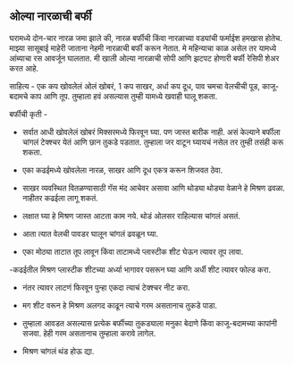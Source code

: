 ## ओल्या नारळाची बर्फी 

घरामध्ये दोन-चार नारळ जमा झाले की, नारळ बर्फीची किंवा नारळाच्या वड्यांची फर्माईश हमखास होतेच. माझ्या सासूबाई माहेरी जाताना नेहमी नारळाची बर्फी करून नेतात. मे महिन्याचा काळ असेल तर यामध्ये आंब्याचा रस आवर्जून घालतात. मी खाली ओल्या नारळाची सोपी आणि झटपट होणारी बर्फी रेसिपी शेअर करत आहे.

साहित्य - एक कप खोवलेलं ओलं खोबरं, 1 कप साखर, अर्धा कप दूध, पाव चमचा वेलचीची पूड, काजू-बदामचे काप आणि तूप. तुम्हाला हवं असल्यास तुम्ही यामध्ये खवाही घालू शकता.

बर्फीची कृती -

- सर्वात आधी खोवलेलं खोबरं मिक्सरमध्ये फिरवून घ्या. पण जास्त बारीक नाही. असं केल्याने बर्फीला चांगलं टेक्श्चर येतं आणि छान तुकडे पडतात. तुम्हाला जर वाटून घ्यायचं नसेल तर तुम्ही तसंही करू शकता.

- एका कढईमध्ये खोवलेला नारळ, साखर आणि दूध एकत्र करून शिजवत ठेवा.

- साखर व्यवस्थित वितळण्यासाठी गॅस मंद आचेवर असावा आणि थोड्या थोड्या वेळाने हे मिश्रण ढवळा. नाहीतर कढईला लागू शकतं.

- लक्षात घ्या हे मिश्रण जास्त आटता काम नये. थोडं ओलसर राहिल्यास चांगलं असतं.

- आता त्यात वेलची पावडर घालून चांगलं ढवळून घ्या.

- एका मोठ्या ताटात तूप लावून किंवा ताटामध्ये प्लास्टीक शीट घेऊन त्यावर तूप लावा.

-कढईतील मिश्रण प्लास्टीक शीटच्या अर्ध्या भागावर पसरून घ्या आणि अर्धी शीट त्यावर फोल्ड करा.

- नंतर त्यावर लाटणं फिरवून पुन्हा एकदा त्याचं टेक्श्चर नीट करा.

- मग शीट वरून हे मिश्रण अलगद काढून त्याचे गरम असतानाच तुकडे पाडा.

- तुम्हाला आवडत असल्यास प्रत्येक बर्फीच्या तुकड्याला मनुका बेदाणे किंवा काजू-बदामच्या कापांनी सजवा. हेही गरम असतानाच तुम्हाला करावे लागेल.

- मिश्रण चांगलं थंड होऊ द्या.